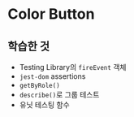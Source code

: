 # Color Button
## 학습한 것
- Testing Library의 `fireEvent` 객체
- `jest-dom` assertions
- `getByRole()`
- `describe()`로 그룹 테스트
- 유닛 테스팅 함수 

